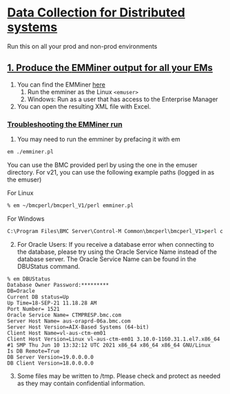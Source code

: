 # [Data Collection for Distributed systems]()

Run this on all your prod and non-prod environments

## [1.     Produce the **EMMiner** output for all your EMs]()

1. You can find the EMMiner [here](misc_tools\emminer\emminer.pl)
   1. Run the emminer as the Linux `<emuser>`
   2. Windows: Run as a user that has access to the Enterprise Manager
2. You can open the resulting XML file with Excel.

### [Troubleshooting the EMMiner run]()

1. You may need to run the emminer by prefacing it with em

```bash
em ./emminer.pl
```

You can use the BMC provided perl by using the one in the emuser directory. For v21, you can use the following example paths (logged in as the emuser)

For Linux

```bash
% em ~/bmcperl/bmcperl_V1/perl emminer.pl
```

For Windows

```cmd
C:\Program Files\BMC Server\Control-M Common\bmcperl\bmcperl_V1>perl c:\Users\dcompane1\Documents\emminer2.08.pl
```

2. For Oracle Users: If you receive a database error when connecting to the database, please try using the Oracle Service Name instead of  the database server. The Oracle Service Name can be found in the DBUStatus command.

```vim
% em DBUStatus
Database Owner Password:*********
DB=Oracle
Current DB status=Up
Up Time=18-SEP-21 11.18.28 AM
Port Number= 1521
Oracle Service Name= CTMPRESP.bmc.com
Server Host Name= aus-oraprd-06a.bmc.com
Server Host Version=AIX-Based Systems (64-bit)
Client Host Name=vl-aus-ctm-em01
Client Host Version=Linux vl-aus-ctm-em01 3.10.0-1160.31.1.el7.x86_64 #1 SMP Thu Jun 10 13:32:12 UTC 2021 x86_64 x86_64 x86_64 GNU/Linux
Is DB Remote=True
DB Server Version=19.0.0.0.0
DB Client Version=18.0.0.0.0
```

3. Some files may be written to /tmp. Please check and protect as needed as they may contain confidential information.

